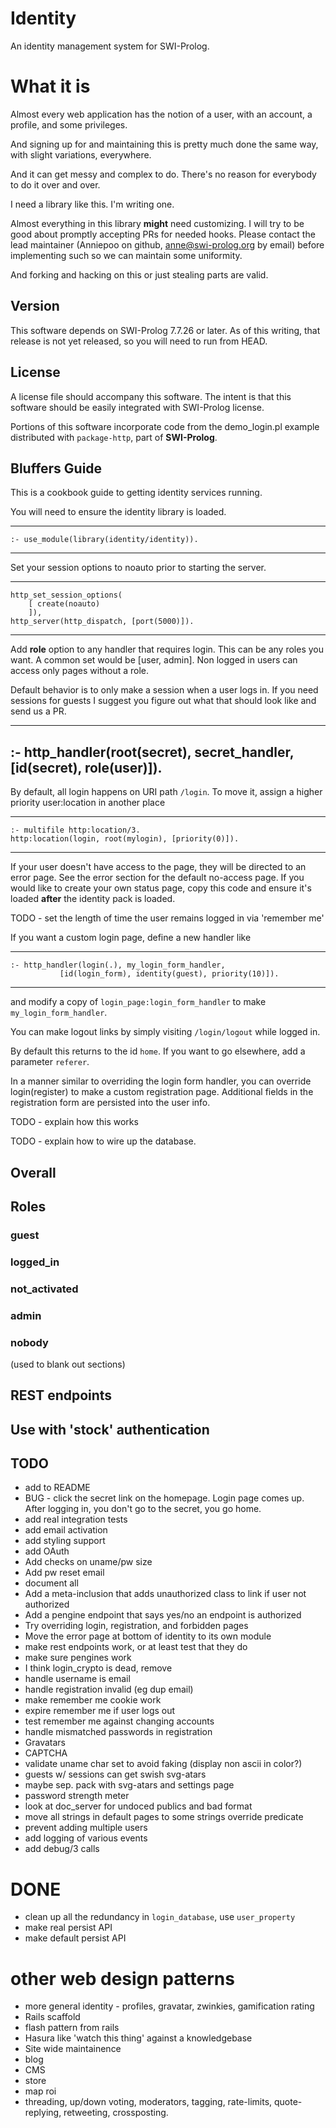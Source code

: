 # Identity

An identity management system for SWI-Prolog.

# What it is

Almost every web application has the notion of a user, with an account,
a profile, and some privileges.

And signing up for and maintaining this is pretty much done the same
way, with slight variations, everywhere.

And it can get messy and complex to do. There's no reason for everybody
to do it over and over.

I need a library like this. I'm writing one.

Almost everything in this library **might** need customizing. I will try to be
good about promptly accepting PRs for needed hooks. Please contact the lead
maintainer (Anniepoo on github, anne@swi-prolog.org by email) before implementing
such so we can maintain some uniformity.

And forking and hacking on this or just stealing parts are valid.

## Version

This software depends on SWI-Prolog 7.7.26 or later. As of this writing, 
that release is not yet released, so you will need to run from HEAD.

## License

A license file should accompany this software. The intent is that
this software should be easily integrated with SWI-Prolog license.

Portions of this software incorporate code from the demo_login.pl example
distributed with `package-http`, part of **SWI-Prolog**.

## Bluffers Guide

This is a cookbook guide to getting identity services running.

You will need to ensure the identity library is loaded.

---
    :- use_module(library(identity/identity)).
---

Set your session options to noauto prior to starting the server.

---
    http_set_session_options(
        [ create(noauto)
        ]),
    http_server(http_dispatch, [port(5000)]).
---

Add **role** option to any handler that requires login. This can be any
roles you want. A common set would be [user, admin]. Non logged in users
can access only pages without a role.

Default behavior is to only make a session when a user logs in. If you need
sessions for guests I suggest you figure out what that should look like and
send us a PR.

---
   :- http_handler(root(secret), secret_handler, [id(secret), role(user)]).
---

By default, all login happens on URI path `/login`. To move it, assign a higher
priority user:location in another place

---
    :- multifile http:location/3.
    http:location(login, root(mylogin), [priority(0)]).
---

If your user doesn't have access to the page, they will be directed to an
error page. See the error section for the default no-access page. If you would
like to create your own status page, copy this code and ensure it's loaded **after**
the identity pack is loaded.

TODO - set the length of time the user remains logged in via 'remember me'

If you want a custom login page, define a new handler like

---
    :- http_handler(login(.), my_login_form_handler,
               [id(login_form), identity(guest), priority(10)]).
---

and modify a copy of `login_page:login_form_handler` to make `my_login_form_handler`.

You can make logout links by simply visiting `/login/logout` while logged in.

By default this returns to the id `home`. If you want to go elsewhere, add a parameter `referer`.

In a manner similar to overriding the login form handler, you can override 
login(register) to make a custom registration page. Additional fields in
the registration form are persisted into the user info.  

TODO - explain how this works

TODO - explain how to wire up the database.


## Overall

## Roles

### guest

### logged_in

### not_activated

### admin

### nobody
(used to blank out sections)


## REST endpoints


## Use with 'stock' authentication

## TODO

 * add to README
 * BUG - click the secret link on the homepage. Login page comes up. After logging in, you don't go to the secret, you go home.
 * add real integration tests
 * add email activation
 * add styling support
 * add OAuth
 * Add  checks on uname/pw size
 * Add pw reset email
 * document all
 * Add a meta-inclusion that adds unauthorized class to link if user not authorized
 * Add a pengine endpoint that says yes/no an endpoint is authorized
 * Try overriding login, registration, and forbidden pages
 * Move the error page at bottom of identity to its own module
 * make rest endpoints work, or at least test that they do
 * make sure pengines work
 * I think login_crypto is dead, remove
 * handle username is email
 * handle registration invalid (eg dup email)
 * make remember me cookie work
 * expire remember me if user logs out
 * test remember me against changing accounts
 * handle mismatched passwords in registration
 * Gravatars
 * CAPTCHA
 * validate uname char set to avoid faking (display non ascii in color?)
 * guests w/ sessions can get swish svg-atars
 * maybe sep. pack with svg-atars and settings page
 * password strength meter
 * look at doc_server for undoced publics and bad format
 * move all strings in default pages to some strings override predicate
 * prevent adding multiple users
 * add logging of various events
 * add debug/3 calls

# DONE

 * clean up all the redundancy in `login_database`, use `user_property`
 * make real persist API 
 * make default persist API


# other web design patterns

 * more general identity - profiles, gravatar, zwinkies, gamification rating
 * Rails scaffold 
 * flash pattern from rails
 * Hasura like 'watch this thing' against a knowledgebase
 * Site wide maintainence
 * blog
 * CMS
 * store
 * map roi
 * threading, up/down voting, moderators, tagging, rate-limits, quote-replying, retweeting, crossposting. 
 





 


 



